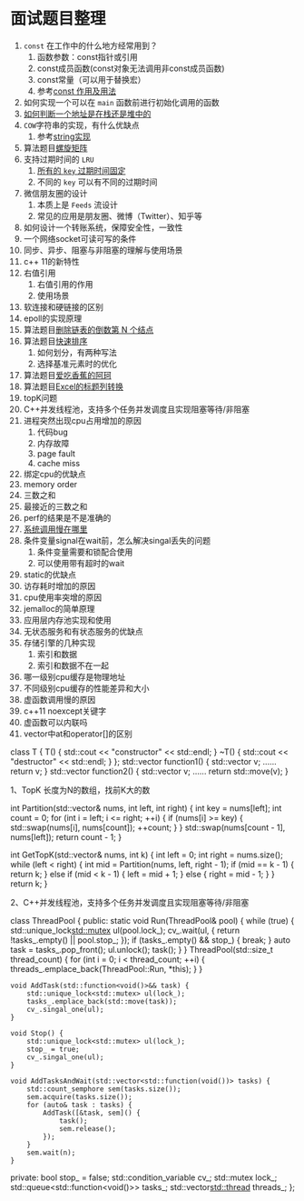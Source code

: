 # 面试题目整理

1. `const` 在工作中的什么地方经常用到？
   1. 函数参数：const指针或引用
   2. const成员函数(const对象无法调用非const成员函数)
   3. const常量（可以用于替换宏）
   4. 参考[const 作用及用法](../cpp/C%2B%2B%20%E9%9D%A2%E8%AF%95%E7%AA%81%E7%A0%B4/3.%20C%2B%2B%20%E5%85%B3%E9%94%AE%E5%AD%97%E4%B8%8E%E5%85%B3%E9%94%AE%E5%BA%93%E5%87%BD%E6%95%B0/3.%20const%20%E4%BD%9C%E7%94%A8%E5%8F%8A%E7%94%A8%E6%B3%95.md)
2. 如何实现一个可以在 `main` 函数前进行初始化调用的函数
3. [如何判断一个地址是在栈还是堆中的](../cpp/C%2B%2B%20%E9%9D%A2%E8%AF%95%E7%AA%81%E7%A0%B4/1.%20C%2B%2B%20%E7%BC%96%E8%AF%91%E4%B8%8E%E5%86%85%E5%AD%98%E7%9B%B8%E5%85%B3/13.%20%E5%A6%82%E4%BD%95%E5%88%A4%E6%96%AD%E4%B8%80%E4%B8%AA%E5%9C%B0%E5%9D%80%E6%98%AF%E5%9C%A8%E6%A0%88%E8%BF%98%E6%98%AF%E5%A0%86%E4%B8%AD%E7%9A%84.md)
4. `COW`字符串的实现，有什么优缺点
   1. 参考[string实现](https://github.com/gwq5210/gtl/blob/main/docs/string.md)
5. 算法题目[螺旋矩阵](https://github.com/gwq5210/leetcode_solution/blob/main/algorithm/54.%20%E8%9E%BA%E6%97%8B%E7%9F%A9%E9%98%B5.cc)
6. 支持过期时间的 `LRU`
   1. [所有的 `key` 过期时间固定](https://github.com/gwq5210/leetcode_solution/blob/main/algorithm/146.%20LRU%E7%BC%93%E5%AD%98.cc)
   2. 不同的 `key` 可以有不同的过期时间
7. 微信朋友圈的设计
   1. 本质上是 `Feeds` 流设计
   2. 常见的应用是朋友圈、微博（Twitter）、知乎等
8. 如何设计一个转账系统，保障安全性，一致性
9. 一个网络socket可读可写的条件
10. 同步、异步、阻塞与非阻塞的理解与使用场景
11. c++ 11的新特性
12. 右值引用
    1. 右值引用的作用
    2. 使用场景
13. 软连接和硬链接的区别
14. epoll的实现原理
15. 算法题目[删除链表的倒数第 N 个结点](https://leetcode.cn/problems/remove-nth-node-from-end-of-list/description/)
16. 算法题目[快速排序](1)
    1. 如何划分，有两种写法
    2. 选择基准元素时的优化
17. 算法题目[爱吃香蕉的阿珂](1)
18. 算法题目[Excel的标题列转换](1)
19. topK问题
20. C++并发线程池，支持多个任务并发调度且实现阻塞等待/非阻塞
21. 进程突然出现cpu占用增加的原因
    1. 代码bug
    2. 内存故障
    3. page fault
    4. cache miss
22. 绑定cpu的优缺点
23. memory order
24. 三数之和
25. 最接近的三数之和
26. perf的结果是不是准确的
27. [系统调用慢在哪里](https://zhuanlan.zhihu.com/p/80206565)
28. 条件变量signal在wait前，怎么解决singal丢失的问题
    1. 条件变量需要和锁配合使用
    2. 可以使用带有超时的wait
29. static的优缺点
30. 访存耗时增加的原因
31. cpu使用率突增的原因
32. jemalloc的简单原理
33. 应用层内存池实现和使用
34. 无状态服务和有状态服务的优缺点
35. 存储引擎的几种实现
    1. 索引和数据
    2. 索引和数据不在一起
36. 哪一级别cpu缓存是物理地址
37. 不同级别cpu缓存的性能差异和大小
38. 虚函数调用慢的原因
39. c++11 noexcept关键字
40. 虚函数可以内联吗
41. vector中at和operator[]的区别

class T { T() { std::cout << "constructor" << std::endl; } ~T() { std::cout << "destructor" << std::endl; } }; std::vector<T> function1() { std::vector<T> v; ...... return v; } std::vector<T> function2() { std::vector<T> v; ...... return std::move(v); }

1、TopK 长度为N的数组，找前K大的数


int Partition(std::vector<int>& nums, int left, int right) {
	int key = nums[left];
	int count = 0;
	for (int i = left; i <= right; ++i) {
		if (nums[i] >= key) {
			std::swap(nums[i], nums[count]);
			++count;
		}
	}
	std::swap(nums[count - 1], nums[left]);
	return count - 1;
}

int GetTopK(std::vector<int>& nums, int k) {
	int left = 0;
	int right = nums.size();
	while (left < right) {
		int mid = Partition(nums, left, right - 1);
		if (mid == k - 1) {
			return k;
		} else if (mid < k - 1) {
			left = mid + 1;
		} else {
			right = mid - 1;
		}
}
return k;
}




2、C++并发线程池，支持多个任务并发调度且实现阻塞等待/非阻塞


class ThreadPool {
 public:
	static void Run(ThreadPool& pool) {
		while (true) {
			std::unique_lock<std::mutex> ul(pool.lock_);
			cv_.wait(ul, []() {
				return !tasks_.empty() || pool.stop_;
			});
			if (tasks_.empty() && stop_) {
				break;
			}
			auto task = tasks_.pop_front();
			ul.unlock();
			task();
		}
	}
	ThreadPool(std::size_t thread_count) {
		for (int i = 0; i < thread_count; ++i) {
			threads_.emplace_back(ThreadPool::Run, *this);
		}
	}

	void AddTask(std::function<void()>&& task) {
		std::unique_lock<std::mutex> ul(lock_);
		tasks_.emplace_back(std::move(task));
		cv_.singal_one(ul);
	}

	void Stop() {
		std::unique_lock<std::mutex> ul(lock_);
		stop_ = true;
		cv_.singal_one(ul);
	}

	void AddTasksAndWait(std::vector<std::function(void())> tasks) {
		std::count_semphore sem(tasks.size());
		sem.acquire(tasks.size());
		for (auto& task : tasks) {
			AddTask([&task, sem]() {
				task();
				sem.release();
			});
		}
		sem.wait(n);
	}

 private:
	bool stop_ = false;
	std::condition_variable cv_;
	std::mutex lock_;
	std::queue<std::function<void()>> tasks_;
	std::vector<std::thread> threads_;
};

